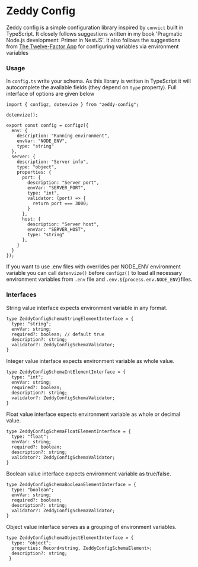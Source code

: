 # Zeddy Config
Zeddy config is a simple configuration library inspired by `convict` built in TypeScript. 
It closely follows suggestions written in my book 'Pragmatic Node.js development: Primer in NestJS'.
It also follows the suggestions from [The Twelve-Factor App](https://12factor.net/config) for configuring variables via environment variables 

### Usage
In `config.ts` write your schema. As this library is written in TypeScript it will
autocomplete the available fields (they depend on `type` property). Full interface of options are given below

```
import { configz, dotenvize } from "zeddy-config";

dotenvize();

export const config = configz({
  env: {
    description: "Running environment",
    envVar: "NODE_ENV",
    type: "string"
  },
  server: {
    description: "Server info",
    type: "object",
    properties: {
      port: {
        description: "Server port",
        envVar: "SERVER_PORT",
        type: "int",
        validator: (port) => {
          return port === 3000;
        }
      },
      host: {
        description: "Server host",
        envVar: "SERVER_HOST",
        type: "string"
      },
    }
  }
});
```
If you want to use .env files with overrides per NODE_ENV environment variable you can call `dotenvize()` before
`configz()` to load all necessary environment variables from `.env` file and `.env.${process.env.NODE_ENV}`files.


### Interfaces
String value interface expects environment variable in any format.
```
type ZeddyConfigSchemaStringElementInterface = {
  type: "string";
  envVar: string;
  required?: boolean; // default true
  description?: string;
  validator?: ZeddyConfigSchemaValidator;
}
```

Integer value interface expects environment variable as whole value.
```
type ZeddyConfigSchemaIntElementInterface = {
  type: "int";
  envVar: string;
  required?: boolean;
  description?: string;
  validator?: ZeddyConfigSchemaValidator;
}
```

Float value interface expects environment variable as whole or decimal value.
```
type ZeddyConfigSchemaFloatElementInterface = {
  type: "float";
  envVar: string;
  required?: boolean;
  description?: string;
  validator?: ZeddyConfigSchemaValidator;
}
```

Boolean value interface expects environment variable as true/false.
```
type ZeddyConfigSchemaBooleanElementInterface = {
  type: "boolean";
  envVar: string;
  required?: boolean;
  description?: string;
  validator?: ZeddyConfigSchemaValidator;
}
```

Object value interface serves as a grouping of environment variables.
```
type ZeddyConfigSchemaObjectElementInterface = {
  type: "object";
  properties: Record<string, ZeddyConfigSchemaElement>;
  description?: string;
 }
```

